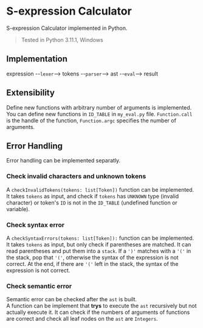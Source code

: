 # S-expression Calculator
S-expression Calculator implemented in Python.

> Tested in Python 3.11.1, Windows

## Implementation

expression --`lexer`--> tokens --`parser`--> ast --`eval`--> result

## Extensibility

Define new functions with arbitrary number of arguments is implemented. You can define new functions in `ID_TABLE` in `my_eval.py` file. `Function.call` is the handle of the function, `Function.argc` specifies the number of arguments. 

## Error Handling 

Error handling can be implemented separatly.   

### Check invalid characters and unknown tokens
A `checkInvalidTokens(tokens: list[Token])` function can be implemented. 
It takes `tokens` as input, and check if `tokens` has `UNKNOWN` type (invalid character) or token's `ID` is not in the `ID_TABLE` (undefined function or variable). 

### Check syntax error

A `checkSyntaxErrors(tokens: list[Token]):` function can be implemented.
It takes `tokens` as input, but only check if parentheses are matched. It can read parentheses and put them into a `stack`. If a `')'` matches with a `'('` in the stack, pop that `'('`, otherwise the syntax of the expression is not correct.
At the end, if there are `'('` left in the stack, the syntax of the expression is not correct.

### Check semantic error

Semantic error can be checked after the `ast` is built.  
A function can be implement that **trys** to execute the `ast` recursively but not actually execute it. It can check if the numbers of arguments of functions are correct and check all leaf nodes on the `ast` are `Integers`.

